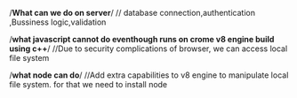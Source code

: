 /**What can we do on server**/
// database connection,authentication ,Bussiness logic,validation

/**what javascript cannot do eventhough runs on crome v8 engine build using c++**/
//Due to security complications of browser, we can access local file system

/**what node can do**/
//Add extra capabilities to v8 engine to manipulate local file system. for that we need to install node

